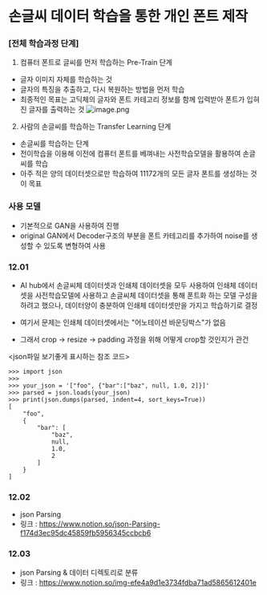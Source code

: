 # 손글씨 데이터 학습을 통한 개인 폰트 제작


### [전체 학습과정 단계]
1) 컴퓨터 폰트로 글씨를 먼저 학습하는 Pre-Train 단계
- 글자 이미지 자체를 학습하는 것
- 글자의 특징을 추출하고, 다시 복원하는 방법을 먼저 학습
- 최종적인 목표는 고딕체의 글자와 폰트 카테고리 정보를 함께 입력받아 폰트가 입혀진 글자를 출력하는 것
![image.png](attachment:image.png)

2) 사람의 손글씨를 학습하는 Transfer Learning 단계
- 손글씨를 학습하는 단계
- 전이학습을 이용해 이전에 컴퓨터 폰트를 베껴내는 사전학습모델을 활용하여 손글씨를 학습
 - 아주 적은 양의 데이터셋으로만 학습하여 11172개의 모든 글자 폰트를 생성하는 것이 목표


### 사용 모델
- 기본적으로 GAN을 사용하여 진행
- original GAN에서 Decoder구조의 부분을 폰트 카테고리를 추가하여 noise를 생성할 수 있도록 변형하여 사용


### 12.01
- AI hub에서 손글씨체 데이터셋과 인쇄체 데이터셋을 모두 사용하여 인쇄체 데이터셋을 사전학습모델에 사용하고 손글씨체 데이터셋을 통해 폰트화 하는 모델 구성을 하려고 했으나, 데이터양이 충분하여 인쇄체 데이터셋만을 가지고 학습하기로 결정

- 여기서 문제는 인쇄체 데이터셋에서는 "어노테이션 바운딩박스"가 없음
- 그래서 crop -> resize -> padding 과정을 위해 어떻게 crop할 것인지가 관건

<json파일 보기좋게 표시하는 참조 코드>

```
>>> import json
>>>
>>> your_json = '["foo", {"bar":["baz", null, 1.0, 2]}]'
>>> parsed = json.loads(your_json)
>>> print(json.dumps(parsed, indent=4, sort_keys=True))
[
    "foo", 
    {
        "bar": [
            "baz", 
            null, 
            1.0, 
            2
        ]
    }
]
```


### 12.02
- json Parsing
- 링크 : https://www.notion.so/json-Parsing-f174d3ec95dc45859fb5956345ccbcb6

### 12.03
- json Parsing & 데이터 디렉토리로 분류
- 링크 : https://www.notion.so/img-efe4a9d1e3734fdba71ad5865612401e